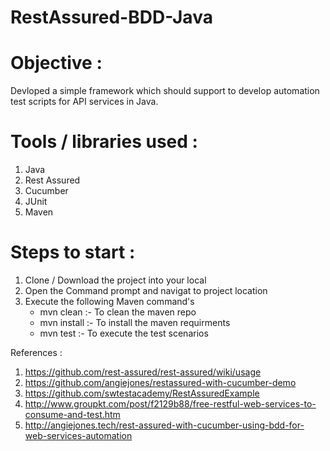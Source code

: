# RestAssured-BDD-Java
# Objective : 
Devloped a simple framework which should support to develop automation test scripts for API services in Java. 

# Tools / libraries used :

1. Java
2. Rest Assured
3. Cucumber
4. JUnit
5. Maven


# Steps to start :

1. Clone / Download the project into your local
2. Open the Command prompt and navigat to project location
3. Execute the following Maven command's
    - mvn clean :- To clean the maven repo
    - mvn install :- To install the maven requirments 
    - mvn test :- To execute the test scenarios


References : 

1. https://github.com/rest-assured/rest-assured/wiki/usage
2. https://github.com/angiejones/restassured-with-cucumber-demo
3. https://github.com/swtestacademy/RestAssuredExample
4. http://www.groupkt.com/post/f2129b88/free-restful-web-services-to-consume-and-test.htm 
5. http://angiejones.tech/rest-assured-with-cucumber-using-bdd-for-web-services-automation
